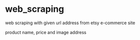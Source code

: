 # web_scraping
web scraping with given url address from etsy e-commerce site


product name, price and image address


